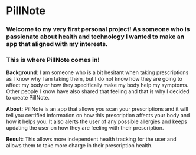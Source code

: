 # PillNote

### Welcome to my very first personal project! As someone who is passionate about health and technology I wanted to make an app that aligned with my interests.

### This is where **PillNote** comes in!

**Background**: I am someone who is a bit hesitant when taking prescriptions as I know why I am taking them, but I do not know how they are going to affect my body or how they specifically make my body help my symptoms. Other people I know have also shared that feeling and that is why I decided to create PillNote.

**About**: PillNote is an app that allows you scan your prescriptions and it will tell you certified information on how this prescription
affects your body and how it helps you. It also alerts the user of any possible allergies and keeps updating the user on how they are feeling with their
prescription.

**Result**: This allows more independent health tracking for the user and allows them to take more charge in their prescription health.

